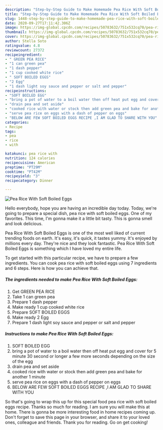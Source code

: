 ```yaml
---
description: "Step-by-Step Guide to Make Homemade Pea Rice With Soft Boiled Eggs"
title: "Step-by-Step Guide to Make Homemade Pea Rice With Soft Boiled Eggs"
slug: 1448-step-by-step-guide-to-make-homemade-pea-rice-with-soft-boiled-eggs
date: 2020-09-27T17:11:42.306Z
image: https://img-global.cpcdn.com/recipes/50783632/751x532cq70/pea-rice-with-soft-boiled-eggs-recipe-main-photo.jpg
thumbnail: https://img-global.cpcdn.com/recipes/50783632/751x532cq70/pea-rice-with-soft-boiled-eggs-recipe-main-photo.jpg
cover: https://img-global.cpcdn.com/recipes/50783632/751x532cq70/pea-rice-with-soft-boiled-eggs-recipe-main-photo.jpg
author: Stella Soto
ratingvalue: 4.8
reviewcount: 27372
recipeingredient:
- " GREEN PEA RICE"
- "1 can green pea"
- "1 dash pepper"
- "1 cup cooked white rice"
- " SOFT BOILED EGGS"
- "2 Egg"
- "1 dash light soy sauce and pepper or salt and pepper"
recipeinstructions:
- "SOFT BOILED EGG"
- "bring a pot of water to a boil water then off heat put egg and cover for 5 minute 30 second or longer a few more seconds depending on the size of the egg"
- "drain pea and set aside"
- "cooked rice with water or stock then add green pea and bake for another 1 minute"
- "serve pea rice on eggs with a dash of pepper on eggs"
- "BELOW ARE FEW SOFT BOILED EGGS RECIPE ,I AM GLAD TO SHARE WITH YOU"
categories:
- Recipe
tags:
- pea
- rice
- with

katakunci: pea rice with 
nutrition: 124 calories
recipecuisine: American
preptime: "PT29M"
cooktime: "PT42M"
recipeyield: "3"
recipecategory: Dinner

---
```



![Pea Rice With Soft Boiled Eggs](https://img-global.cpcdn.com/recipes/50783632/751x532cq70/pea-rice-with-soft-boiled-eggs-recipe-main-photo.jpg)

Hello everybody, hope you are having an incredible day today. Today, we're going to prepare a special dish, pea rice with soft boiled eggs. One of my favorites. This time, I'm gonna make it a little bit tasty. This is gonna smell and look delicious.

Pea Rice With Soft Boiled Eggs is one of the most well liked of current trending foods on earth. It's easy, it's quick, it tastes yummy. It's enjoyed by millions every day. They're nice and they look fantastic. Pea Rice With Soft Boiled Eggs is something which I have loved my entire life.




To get started with this particular recipe, we have to prepare a few ingredients. You can cook pea rice with soft boiled eggs using 7 ingredients and 6 steps. Here is how you can achieve that.

<!--inarticleads1-->

##### The ingredients needed to make Pea Rice With Soft Boiled Eggs:

1. Get  GREEN PEA RICE
1. Take 1 can green pea
1. Prepare 1 dash pepper
1. Make ready 1 cup cooked white rice
1. Prepare  SOFT BOILED EGGS
1. Make ready 2 Egg
1. Prepare 1 dash light soy sauce and pepper or salt and pepper




<!--inarticleads2-->

##### Instructions to make Pea Rice With Soft Boiled Eggs:

1. SOFT BOILED EGG
1. bring a pot of water to a boil water then off heat put egg and cover for 5 minute 30 second or longer a few more seconds depending on the size of the egg
1. drain pea and set aside
1. cooked rice with water or stock then add green pea and bake for another 1 minute
1. serve pea rice on eggs with a dash of pepper on eggs
1. BELOW ARE FEW SOFT BOILED EGGS RECIPE ,I AM GLAD TO SHARE WITH YOU




So that's going to wrap this up for this special food pea rice with soft boiled eggs recipe. Thanks so much for reading. I am sure you will make this at home. There is gonna be more interesting food in home recipes coming up. Don't forget to save this page in your browser, and share it to your loved ones, colleague and friends. Thank you for reading. Go on get cooking!
